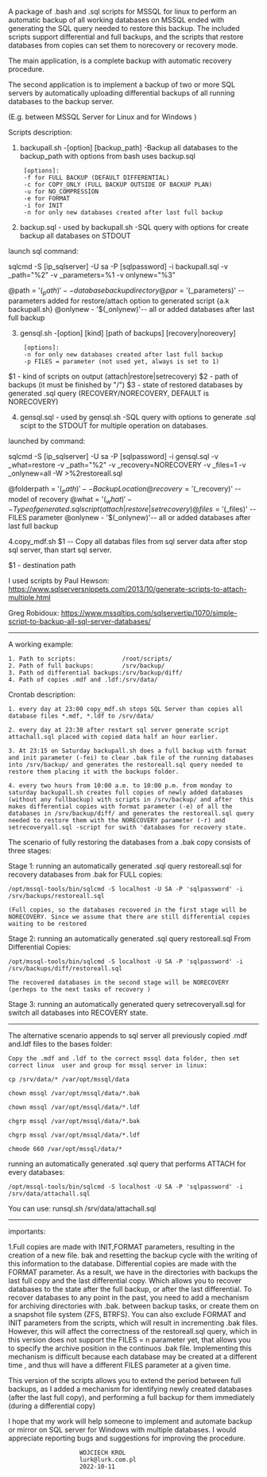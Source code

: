 A package of .bash and .sql scripts for MSSQL for linux to perform an automatic backup of all working databases on MSSQL ended with generating the SQL query needed to restore this backup. The included scripts support differential and full backups, and the scripts that restore databases from copies can set them to norecovery or recovery mode.

The main application, is a complete backup with automatic recovery procedure.

The second application is to implement a backup of two or more SQL servers by automatically uploading differential backups of all running databases to the backup server. 

(E.g. between MSSQL Server for Linux and for Windows )


Scripts description:

1. backupall.sh -[option] [backup_path] -Backup all databases to the backup_path with options from bash uses backup.sql

        [options]:		
		-f for FULL BACKUP (DEFAULT DIFFERENTIAL)
        -c for COPY_ONLY (FULL BACKUP OUTSIDE OF BACKUP PLAN)  
        -u for NO_COMPRESSION
        -e for FORMAT
		-i for INIT
		-n for only new databases created after last full backup
		
2. backup.sql - used by backupall.sh	-SQL query with options for create backup all databases on STDOUT

launch sql command:

sqlcmd -S [ip_sqlserver] -U sa -P [sqlpassword] -i backupall.sql -v _path="%2" -v _parameters=%1 -v onlynew="%3"

@path = '$(_path)'    	-- database backup directory
@par = '$(_parameters)'	-- parameters added for restore/attach option to generated script {a.k backupall.sh}
@onlynew - '$(_onlynew)'-- all or added databases after last full backup

3. gensql.sh -[option] [kind] [path of backups] [recovery|noreovery]

		[options]:	
		-n for only new databases created after last full backup
		-p FILES = parameter (not used yet, always is set to 1)

 $1 - kind of scripts on output (attach|restore|setrecovery) 
 $2 - path of backups (it must be finished by "/")
 $3 - state of restored databases by generated .sql query (RECOVERY/NORECOVERY, DEFAULT is NORECOVERY) 


4. gensql.sql	- used by gensql.sh		-SQL query with options to generate .sql scipt to the STDOUT for multiple operation on databases.

launched by command:

sqlcmd -S [ip_sqlserver] -U sa -P [sqlpassword] -i gensql.sql -v _what=restore -v _path="%2" -v _recovery=NORECOVERY -v _files=1 -v _onlynew=all -W >%2restoreall.sql


@folderpath = '$(_path)' 	-- Backup Location
@recovery = '$(_recovery)' 	-- model of recovery
@what = '$(_what)' 			-- Type of generated .sql script (attach|restore|setrecovery)
@files = '$(_files)' 		-- FILES parameter
@onlynew - '$(_onlynew)'-- all or added databases after last full backup

4.copy_mdf.sh $1		 	-- Copy all databas files from sql server data after stop sql server, than start sql server.

 $1 - destination path
 
I used scripts by Paul Hewson: https://www.sqlserversnippets.com/2013/10/generate-scripts-to-attach-multiple.html

Greg Robidoux: https://www.mssqltips.com/sqlservertip/1070/simple-script-to-backup-all-sql-server-databases/
_________________________________________________________________________________________________________________________________________________________________________________________

A working example:

	1. Path to scripts:				/root/scripts/
	2. Path of full backups: 		/srv/backup/
	3. Path od differential backups:/srv/backup/diff/
	4. Path of copies .mdf and .ldf:/srv/data/ 
	
		
Crontab description:
	
	1. every day at 23:00 copy_mdf.sh stops SQL Server than copies all database files *.mdf, *.ldf to /srv/data/
	
    2. every day at 23:30 after restart sql server generate script attachall.sql placed with copied data half an hour earlier.
		
	3. At 23:15 on Saturday backupall.sh does a full backup with format and init parameter (-fei) to clear .bak file of the running databases into /srv/backup/ and generates the restoreall.sql query needed to restore them placing it with the backups folder. 
	
	4. every two hours from 10:00 a.m. to 10:00 p.m. from monday to saturday backupall.sh creates full copies of newly added databases (without any fullbackup) with scripts in /srv/backup/ and after  this makes differential copies with format parameter (-e) of all the databases in /srv/backup/diff/ and generates the restoreall.sql query needed to restore them with the NORECOVERY parameter (-r) and setrecoveryall.sql -script for swith 'databases for recovery state. 
	

The scenario of fully restoring the databases from a .bak copy consists of three stages: 

Stage 1: running an automatically generated .sql query restoreall.sql for recovery databases from .bak for FULL copies:
    
	/opt/mssql-tools/bin/sqlcmd -S localhost -U SA -P 'sqlpassword' -i /srv/backups/restoreall.sql
	
	(Full copies, so the databases recovered in the first stage will be NORECOVERY. Since we assume that there are still differential copies waiting to be restored


Stage 2: running an automatically generated .sql query restoreall.sql From Differential Copies:
    
	/opt/mssql-tools/bin/sqlcmd -S localhost -U SA -P 'sqlpassword' -i /srv/backups/diff/restoreall.sql
	
	The recovered databases in the second stage will be NORECOVERY (perheps to the next tasks of recovery )
	
     	
Stage 3: running an automatically generated query setrecoveryall.sql for switch all databases into RECOVERY state. 
_________________________________________________________________________________________________________________________________________________________________________________________

The alternative scenario appends to sql server all previously copied .mdf and.ldf files to the bases folder:
 
	Copy the .mdf and .ldf to the correct mssql data folder, then set correct linux  user and group for mssql server in linux:

	cp /srv/data/* /var/opt/mssql/data
	
	chown mssql /var/opt/mssql/data/*.bak
	
	chown mssql /var/opt/mssql/data/*.ldf
	
	chgrp mssql /var/opt/mssql/data/*.bak
	
	chgrp mssql /var/opt/mssql/data/*.ldf

	chmode 660 /var/opt/mssql/data/*
	
running an automatically generated .sql query that performs ATTACH for every databases: 

	/opt/mssql-tools/bin/sqlcmd -S localhost -U SA -P 'sqlpassword' -i /srv/data/attachall.sql
	
You can use: runsql.sh /srv/data/attachall.sql  	
___________________________________________________________________________________________________________________________________________________________________________________________

importants:

1.Full copies are made with INIT,FORMAT parameters, resulting in the creation of a new file. bak and resetting the backup cycle with the writing of this information to the database.
Differential copies are made with the FORMAT parameter. As a result, we have in the directories with backups the last full copy and the last differential copy.
Which allows you to recover databases to the state after the full backup, or after the last differential. To recover databases to any point in the past, you need to add a mechanism for archiving directories with .bak. between backup tasks, or create them on a snapshot file system (ZFS, BTRFS). You can also exclude FORMAT and INIT parameters from the scripts, which will result in incrementing .bak files.
However, this will affect the correctness of the restoreall.sql query, which in this version does not support the FILES = n parameter yet, that allows you to specify the archive position in the continuos .bak file.
Implementing this mechanism is difficult because each database may be created at a different time , and thus will have a different FILES parameter at a given time.
 
This version of the scripts allows you to extend the period between full backups, as I added a mechanism for identifying newly created databases (after the last full copy), and performing a full backup for them immediately (during a differential copy)
  
I hope that my work will help someone to implement and automate backup or mirror on SQL server for Windows with multiple databases. I would appreciate reporting bugs and suggestions for improving the procedure.
 

						WOJCIECH KROL
						lurk@lurk.com.pl
						2022-10-11
